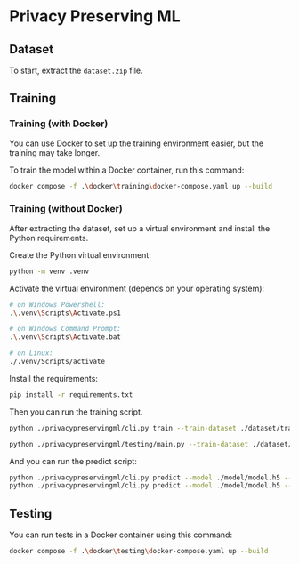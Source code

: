 # Privacy Preserving ML

## Dataset

To start, extract the `dataset.zip` file.

## Training

### Training (with Docker)

You can use Docker to set up the training environment easier, but the training may take longer.

To train the model within a Docker container, run this command:

```sh
docker compose -f .\docker\training\docker-compose.yaml up --build
```

### Training (without Docker)

After extracting the dataset, set up a virtual environment and install the Python requirements.

Create the Python virtual environment:
```sh
python -m venv .venv
```

Activate the virtual environment (depends on your operating system):
```sh
# on Windows Powershell:
.\.venv\Scripts\Activate.ps1

# on Windows Command Prompt:
.\.venv\Scripts\Activate.bat

# on Linux:
./.venv/Scripts/activate
```

Install the requirements:
```sh
pip install -r requirements.txt
```

Then you can run the training script.

```sh
python ./privacypreservingml/cli.py train --train-dataset ./dataset/train --test-dataset ./dataset/test --epochs 30

python ./privacypreservingml/testing/main.py --train-dataset ./dataset/train --test-dataset ./dataset/test --epochs 30 --model ./model/model.h5 --vocab ./model/vocab.json
```

And you can run the predict script:

```sh
python ./privacypreservingml/cli.py predict --model ./model/model.h5 --vocab ./model/vocab.json --text-file ./dataset/test/spam/spam_10.txt
python ./privacypreservingml/cli.py predict --model ./model/model.h5 --vocab ./model/vocab.json --text-file ./dataset/test/spam/ham_10.txt
```

## Testing

You can run tests in a Docker container using this command:

```sh
docker compose -f .\docker\testing\docker-compose.yaml up --build
```

